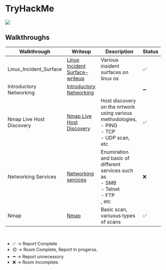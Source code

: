 # TryHackMe
![](/assets/Profile.png)

## Walkthroughs
|         Walkthrough           |                Writeup                                    |            Description              | Status |
|-------------------------------|-----------------------------------------------------------|-------------------------------------|--------|
| Linux_Incident_Surface        | [Linux Incident Surface-writeup](./Linux_Incident_Surface) | Various insident surfaces on linux os |   ✅   |
| Introductory Networking       | [Introductory Networking](./IntroductoryNetworking)        |					                              |   ➖   |
| Nmap Live Host Discovery      | [Nmap Live Host Discovery](./Nmap_Live_Host_Discovery)     | Host discovery on the nrtwork using various methodologies, <br> - PING <br> - TCP <br> - UDP scan, etc |✅ |
| Networking Services           | [Networking sercices](./Network_Services)                  | Enumiration and basic of different services such as <br> - SMB <br> - Telnet <br> - FTP <br>, etc | ❌ | 
| Nmap                           | [Nmap](./Nmap)                                            | Basic scan, variuous types of scans | ✅ |
<br>

- ✅ -> Report Complete
- 🟡 -> Room Complete, Report In progerss.
- ➖  -> Report unnecessory
- ❌ -> Room Incomplete.

